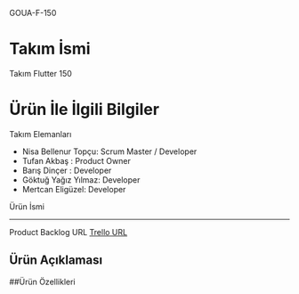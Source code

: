 GOUA-F-150
# Takım İsmi
Takım Flutter 150

# Ürün İle İlgili Bilgiler
Takım Elemanları<br>
- Nisa Bellenur Topçu: Scrum Master / Developer<br>
- Tufan Akbaş : Product Owner<br>
- Barış Dinçer : Developer<br>
- Göktuğ Yağız Yılmaz: Developer<br>
- Mertcan Eligüzel: Developer

Ürün İsmi
-- --

Product Backlog URL
[Trello URL](https://https://trello.com/b/fnEpHei2/project-management)

## Ürün Açıklaması


##Ürün Özellikleri

